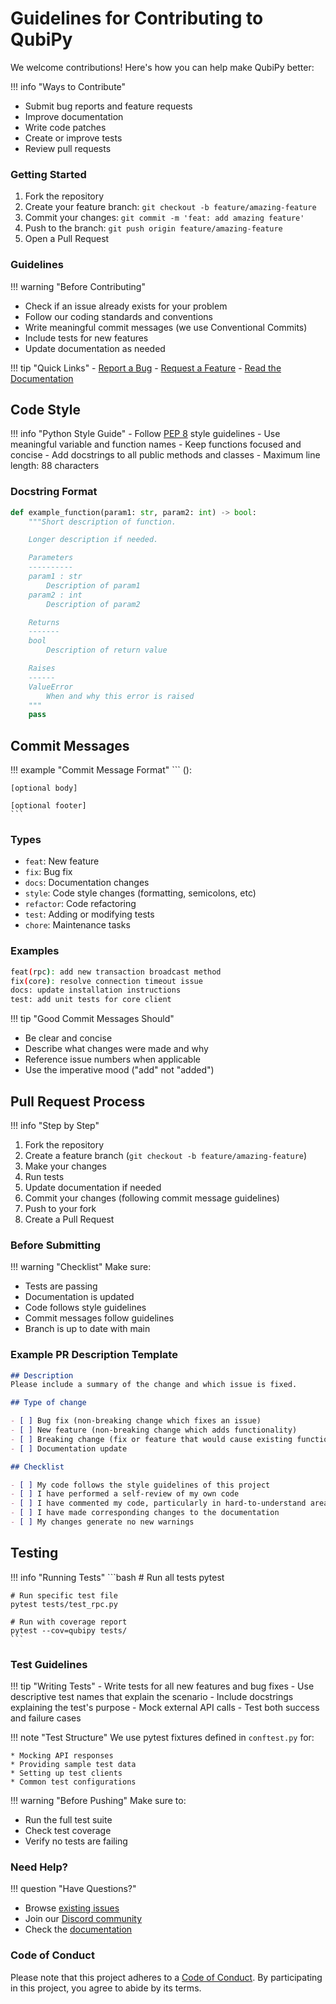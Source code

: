 # Guidelines for Contributing to QubiPy

We welcome contributions! Here's how you can help make QubiPy better:

!!! info "Ways to Contribute"
   * Submit bug reports and feature requests
   * Improve documentation
   * Write code patches
   * Create or improve tests
   * Review pull requests

### Getting Started

1. Fork the repository
2. Create your feature branch: `git checkout -b feature/amazing-feature`
3. Commit your changes: `git commit -m 'feat: add amazing feature'`
4. Push to the branch: `git push origin feature/amazing-feature`
5. Open a Pull Request


### Guidelines

!!! warning "Before Contributing"
   - Check if an issue already exists for your problem
   - Follow our coding standards and conventions
   - Write meaningful commit messages (we use Conventional Commits)
   - Include tests for new features
   - Update documentation as needed

!!! tip "Quick Links"
    - [Report a Bug](https://github.com/QubiPy-Labs/QubiPy/blob/main/.github/ISSUE_TEMPLATE/bug_report.md)
    - [Request a Feature](https://github.com/QubiPy-Labs/QubiPy/blob/main/.github/ISSUE_TEMPLATE/feature_request.md)
    - [Read the Documentation](https://qubipy.readthedocs.io)

## Code Style

!!! info "Python Style Guide"
    - Follow [PEP 8](https://www.python.org/dev/peps/pep-0008/) style guidelines
    - Use meaningful variable and function names
    - Keep functions focused and concise
    - Add docstrings to all public methods and classes
    - Maximum line length: 88 characters

### Docstring Format

```python
def example_function(param1: str, param2: int) -> bool:
    """Short description of function.

    Longer description if needed.

    Parameters
    ----------
    param1 : str
        Description of param1
    param2 : int
        Description of param2

    Returns
    -------
    bool
        Description of return value

    Raises
    ------
    ValueError
        When and why this error is raised
    """
    pass
```

## Commit Messages

!!! example "Commit Message Format"
    ```
    <type>(<scope>): <description>

    [optional body]

    [optional footer]
    ```

### Types
- `feat`: New feature
- `fix`: Bug fix
- `docs`: Documentation changes
- `style`: Code style changes (formatting, semicolons, etc)
- `refactor`: Code refactoring
- `test`: Adding or modifying tests
- `chore`: Maintenance tasks

### Examples
```bash
feat(rpc): add new transaction broadcast method
fix(core): resolve connection timeout issue
docs: update installation instructions
test: add unit tests for core client
```

!!! tip "Good Commit Messages Should"

- Be clear and concise
- Describe what changes were made and why
- Reference issue numbers when applicable
- Use the imperative mood ("add" not "added")

## Pull Request Process

!!! info "Step by Step"
   1. Fork the repository
   2. Create a feature branch (`git checkout -b feature/amazing-feature`)
   3. Make your changes
   4. Run tests
   5. Update documentation if needed
   6. Commit your changes (following commit message guidelines)
   7. Push to your fork
   8. Create a Pull Request

### Before Submitting

!!! warning "Checklist"
   Make sure:

   - Tests are passing
   - Documentation is updated
   - Code follows style guidelines
   - Commit messages follow guidelines
   - Branch is up to date with main

### Example PR Description Template

```markdown
## Description
Please include a summary of the change and which issue is fixed.

## Type of change

- [ ] Bug fix (non-breaking change which fixes an issue)
- [ ] New feature (non-breaking change which adds functionality)
- [ ] Breaking change (fix or feature that would cause existing functionality to not work as expected)
- [ ] Documentation update

## Checklist

- [ ] My code follows the style guidelines of this project
- [ ] I have performed a self-review of my own code
- [ ] I have commented my code, particularly in hard-to-understand areas
- [ ] I have made corresponding changes to the documentation
- [ ] My changes generate no new warnings
```

## Testing

!!! info "Running Tests"
    ```bash
    # Run all tests
    pytest

    # Run specific test file
    pytest tests/test_rpc.py

    # Run with coverage report
    pytest --cov=qubipy tests/
    ```

### Test Guidelines

!!! tip "Writing Tests"
    - Write tests for all new features and bug fixes
    - Use descriptive test names that explain the scenario
    - Include docstrings explaining the test's purpose
    - Mock external API calls
    - Test both success and failure cases

!!! note "Test Structure"
    We use pytest fixtures defined in `conftest.py` for:

    * Mocking API responses
    * Providing sample test data
    * Setting up test clients
    * Common test configurations

!!! warning "Before Pushing"
Make sure to:

- Run the full test suite
- Check test coverage
- Verify no tests are failing

### Need Help?

!!! question "Have Questions?"
   * Browse [existing issues](https://github.com/QubiPy-Labs/QubiPy/issues)
   * Join our [Discord community](https://discord.gg/EejFQdQkhG)
   * Check the [documentation](https://qubipy.readthedocs.io)

### Code of Conduct

Please note that this project adheres to a [Code of Conduct](code_of_conduct.md). By participating in this project, you agree to abide by its terms.